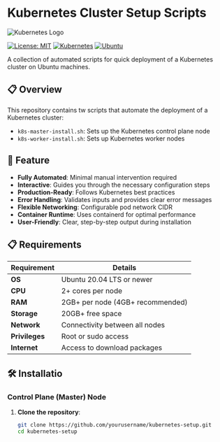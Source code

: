 # Kubernetes Cluster Setup Scripts

![Kubernetes Logo](https://static-00.iconduck.com/assets.00/kubernetes-icon-512x496-t2lupefk.png)

[![License: MIT](https://img.shields.io/badge/License-MIT-yellow.svg)](https://opensource.org/licenses/MIT)
[![Kubernetes](https://img.shields.io/badge/Kubernetes-v1.28-326CE5.svg?logo=kubernetes&logoColor=white)](https://kubernetes.io/)
[![Ubuntu](https://img.shields.io/badge/Ubuntu-20.04%2B-E95420.svg?logo=ubuntu&logoColor=white)](https://ubuntu.com/)

A collection of automated scripts for quick deployment of a Kubernetes cluster on Ubuntu machines.

## 📋 Overview

This repository contains tw scripts that automate the deployment of a Kubernetes cluster:

- `k8s-master-install.sh`: Sets up the Kubernetes control plane node
- `k8s-worker-install.sh`: Sets up Kubernetes worker nodes

## 🚀 Feature

- **Fully Automated**: Minimal manual intervention required
- **Interactive**: Guides you through the necessary configuration steps
- **Production-Ready**: Follows Kubernetes best practices
- **Error Handling**: Validates inputs and provides clear error messages
- **Flexible Networking**: Configurable pod network CIDR
- **Container Runtime**: Uses containerd for optimal performance
- **User-Friendly**: Clear, step-by-step output during installation

## 📋 Requirements

 Requirement | Details |
|-------------|---------|
| **OS** | Ubuntu 20.04 LTS or newer |
| **CPU** | 2+ cores per node |
| **RAM** | 2GB+ per node (4GB+ recommended) |
| **Storage** | 20GB+ free space |
| **Network** | Connectivity between all nodes |
| **Privileges** | Root or sudo access |
| **Internet** | Access to download packages |

## 🛠️ Installatio

### Control Plane (Master) Node

1. **Clone the repository**:
   ```bash
   git clone https://github.com/yourusername/kubernetes-setup.git
   cd kubernetes-setup
